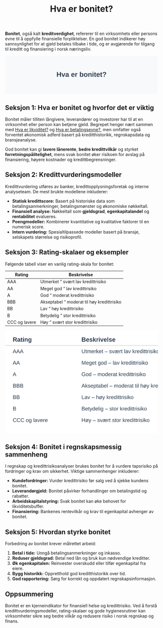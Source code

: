 ﻿---
title: "Hva er bonitet?"
seoTitle: "Hva er bonitet?"
meta_description: '**Bonitet**, også kalt **kreditverdighet**, refererer til en virksomhets eller persons evne til å oppfylle finansielle forpliktelser. En god bonitet indikerer...'
slug: hva-er-bonitet
type: blog
layout: pages/single
---

**Bonitet**, også kalt **kreditverdighet**, refererer til en virksomhets eller persons evne til å oppfylle finansielle forpliktelser. En god bonitet indikerer høy sannsynlighet for at gjeld betales tilbake i tide, og er avgjørende for tilgang til kreditt og finansiering i norsk næringsliv.

![Hva er bonitet?](hva-er-bonitet-image.svg)

## Seksjon 1: Hva er bonitet og hvorfor det er viktig

Bonitet måler tilliten långivere, leverandører og investorer har til at en virksomhet eller person kan betjene gjeld. Begrepet henger nært sammen med [Hva er likviditet?](/blogs/regnskap/hva-er-likviditet "Hva er Likviditet? Komplett Guide til Likviditetsstyring og Analyse") og [Hva er betalingsevne?](/blogs/regnskap/hva-er-betalingsevne "Hva er Betalingsevne? En Komplett Guide til Likviditet og Soliditet"), men omfatter også forventet økonomisk adferd basert på kreditthistorikk, regnskapsdata og bransjeanalyse.

God bonitet kan gi **lavere lånerente**, **bedre kredittvilkår** og styrket **forretningspålitelighet**, mens svak bonitet øker risikoen for avslag på finansiering, høyere kostnader og kredittbegrensninger.

## Seksjon 2: Kredittvurderingsmodeller

Kredittvurdering utføres av banker, kredittopplysningsforetak og interne analyseteam. De mest brukte modellene inkluderer:

* **Statisk kredittscore:** Basert på historiske data som betalingsanmerkninger, betalingsmønster og økonomiske nøkkeltall.
* **Finansiell analyse:** Nøkkeltall som **gjeldsgrad**, **egenkapitalandel** og **rentabilitet** evalueres.
* **Poengmodeller:** Kombinerer kvantitative og kvalitative faktorer til en numerisk score.
* **Intern vurdering:** Spesialtilpassede modeller basert på bransje, selskapets størrelse og risikoprofil.

## Seksjon 3: Rating-skalaer og eksempler

Følgende tabell viser en vanlig rating-skala for bonitet:

| Rating | Beskrivelse |
| ------ | ----------- |
| AAA    | Utmerket “ svært lav kredittrisiko |
| AA     | Meget god “ lav kredittrisiko |
| A      | God “ moderat kredittrisiko |
| BBB    | Akseptabel “ moderat til høy kredittrisiko |
| BB     | Lav “ høy kredittrisiko |
| B      | Betydelig “ stor kredittrisiko |
| CCC og lavere | Høy “ svært stor kredittrisiko |

![Rating-skala for kredittvurdering](bonitet-rating-scale.svg)

## Seksjon 4: Bonitet i regnskapsmessig sammenheng

I regnskap og kredittrisikoanalyser brukes bonitet for å vurdere tapsrisiko på fordringer og krav om sikkerhet. Viktige sammenhenger inkluderer:

* **Kundefordringer:** Vurder kredittrisiko før salg ved å sjekke kundens bonitet.
* **Leverandørgjeld:** Bonitet påvirker forhandlinger om betalingstid og rabatter.
* **Arbeidskapitalstyring:** Svak bonitet kan øke behovet for likviditetsbuffer.
* **Finansiering:** Bankenes rentevilkår og krav til egenkapital avhenger av bonitet.

## Seksjon 5: Hvordan styrke bonitet

Forbedring av bonitet krever målrettet arbeid:

1. **Betal i tide:** Unngå betalingsanmerkninger og inkasso.
2. **Reduser gjeldsgrad:** Betal ned lån og bruk kun nødvendige kreditter.
3. **Øk egenkapitalen:** Reinvester overskudd eller tilfør egenkapital fra eiere.
4. **Bygg historikk:** Oppretthold god kreditthistorikk over tid.
5. **God rapportering:** Sørg for korrekt og oppdatert regnskapsinformasjon.

## Oppsummering

Bonitet er en kjerneindikator for finansiell helse og kredittrisiko. Ved å forstå kredittvurderingsmodeller, rating-skalaer og gode hygienesrutiner kan virksomheter sikre seg bedre vilkår og redusere risiko i norsk regnskap og finans.











